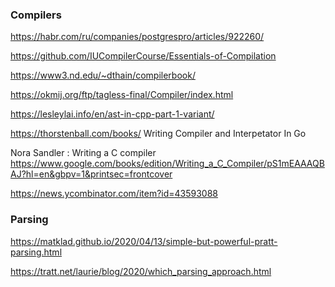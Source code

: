 ### Compilers

https://habr.com/ru/companies/postgrespro/articles/922260/

https://github.com/IUCompilerCourse/Essentials-of-Compilation

https://www3.nd.edu/~dthain/compilerbook/

https://okmij.org/ftp/tagless-final/Compiler/index.html

https://lesleylai.info/en/ast-in-cpp-part-1-variant/

https://thorstenball.com/books/ Writing Compiler and Interpetator In Go

Nora Sandler : Writing a C compiler 
https://www.google.com/books/edition/Writing_a_C_Compiler/pS1mEAAAQBAJ?hl=en&gbpv=1&printsec=frontcover

https://news.ycombinator.com/item?id=43593088

### Parsing

https://matklad.github.io/2020/04/13/simple-but-powerful-pratt-parsing.html

https://tratt.net/laurie/blog/2020/which_parsing_approach.html
